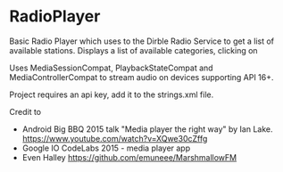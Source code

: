 # RadioPlayer
Basic Radio Player which uses to the Dirble Radio Service to get a list of available stations. Displays a list of available categories, clicking on

Uses MediaSessionCompat, PlaybackStateCompat and MediaControllerCompat to stream audio on devices supporting API 16+.

Project requires an api key, add it to the strings.xml file.

Credit to
* Android Big BBQ 2015 talk "Media player the right way" by Ian Lake.
    https://www.youtube.com/watch?v=XQwe30cZffg
* Google IO CodeLabs 2015 - media player app
* Even Halley https://github.com/emuneee/MarshmallowFM

